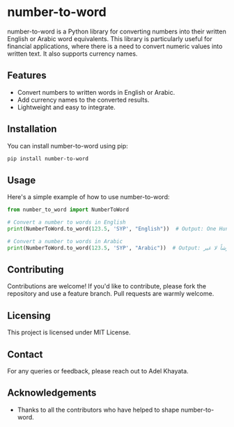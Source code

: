 
# number-to-word

number-to-word is a Python library for converting numbers into their written English or Arabic word equivalents. This library is particularly useful for financial applications, where there is a need to convert numeric values into written text. It also supports currency names.

## Features

- Convert numbers to written words in English or Arabic.
- Add currency names to the converted results.
- Lightweight and easy to integrate.

## Installation

You can install number-to-word using pip:

```bash
pip install number-to-word
```

## Usage

Here's a simple example of how to use number-to-word:

```python
from number_to_word import NumberToWord

# Convert a number to words in English
print(NumberToWord.to_word(123.5, 'SYP', "English"))  # Output: One Hundred Twenty Three Syrian Pounds and Fifty Piasters only.

# Convert a number to words in Arabic
print(NumberToWord.to_word(123.5, 'SYP', "Arabic"))  # Output: فقط مائة و ثلاثة و عشرون ليرة سورية و خمسون قرشاً لا غير.

```

## Contributing

Contributions are welcome! If you'd like to contribute, please fork the repository and use a feature branch. Pull requests are warmly welcome.

## Licensing

This project is licensed under MIT License.

## Contact

For any queries or feedback, please reach out to Adel Khayata.

## Acknowledgements

- Thanks to all the contributors who have helped to shape number-to-word.